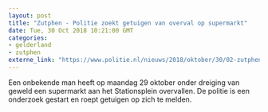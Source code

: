 ```yaml
---
layout: post
title: "Zutphen - Politie zoekt getuigen van overval op supermarkt"
date: Tue, 30 Oct 2018 10:21:00 GMT
categories: 
- gelderland 
- zutphen 
externe_link: "https://www.politie.nl/nieuws/2018/oktober/30/02-zutphen-%E2%80%93-politie-zoekt-getuigen-van-overval-op-supermarkt.html"
---
```


Een onbekende man heeft op maandag 29 oktober onder dreiging van geweld een supermarkt aan het Stationsplein overvallen. De politie is een onderzoek gestart en roept getuigen op zich te melden.
